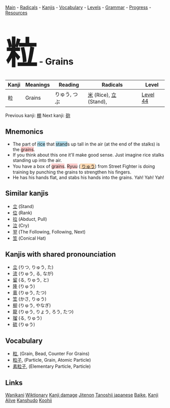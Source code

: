<style> bigfont {font-size: 100px}</style>
[Main](../README.md) -
[Radicals](../radicals.md) -
[Kanjis](../kanjis.md) -
[Vocabulary](../vocabulary.md) -
[Levels](../levels.md) -
[Grammar](../grammar.md) - 
[Progress](../progress.md) -
[Resources](../resources.md)
# <bigfont> 粒</bigfont> - Grains 

| Kanji | Meanings | Reading | Radicals | Level |
| --- | --- | --- | --- | --- |
| 粒 | Grains | りゅう, つぶ | [米](../radicals/米.md) (Rice), [立](../radicals/立.md) (Stand),  | [Level 44](../levels/wk_level44.md) |

Previous kanji: [棚](棚.md) Next kanji: [砲](砲.md) 

## Mnemonics
 * The part of <span style="background-color:#ADD8E6"> rice</span> that <span style="background-color:#ADD8E6"> stand</span>s up tall in the air (at the end of the stalks) is the <span style="background-color:#ffcccb"> grains</span>.
* If you think about this one it'll make good sense. Just imagine rice stalks standing up into the air.
* You have a box of <span style="background-color:#ffcccb"> grains</span>. <span style="background-color:#ffcccb"> Ryuu</span> (<span style="background-color:#fed8b1"> [りゅう](https://jisho.org/search/りゅう)</span>) from Street Fighter is doing training by punching the grains to strengthen his fingers.
* He has his hands flat, and stabs his hands into the grains. Yah! Yah! Yah!


## Similar kanjis
 * [立](立.md) (Stand)
* [位](位.md) (Rank)
* [拉](拉.md) (Abduct, Pull)
* [泣](泣.md) (Cry)
* [翌](翌.md) (The Following, Following, Next)
* [笠](笠.md) (Conical Hat)



## Kanjis with shared pronounciation
 * [立](立.md) (りつ, りゅう, た)
* [流](流.md) (りゅう, る, なが)
* [留](留.md) (る, りゅう, と)
* [隆](隆.md) (りゅう)
* [竜](竜.md) (りゅう, たつ)
* [笠](笠.md) (かさ, りゅう)
* [柳](柳.md) (りゅう, やなぎ)
* [龍](龍.md) (りゅう, りょう, ろう, たつ)
* [瑠](瑠.md) (る, りゅう)
* [硫](硫.md) (りゅう)



## Vocabulary
 * [粒](../vocabulary/粒.md), (Grain, Bead, Counter For Grains)
* [粒子](../vocabulary/粒.md), (Particle, Grain, Atomic Particle)
* [素粒子](../vocabulary/粒.md), (Elementary Particle, Particle)




## Links 


[Wanikani](https://www.wanikani.com/kanji/粒)
[Wiktionary](https://en.wiktionary.org/wiki/粒)
[Kanji damage](http://www.kanjidamage.com/kanji/search?utf8=✓&q=粒)
[Jitenon](https://jitenon.com/kanji/粒)
[Tanoshii japanese](https://www.tanoshiijapanese.com/dictionary/kanji.cfm?k=粒)
[Baike](https://baike.baidu.com/item/粒),
[Kanji Alive](https://app.kanjialive.com/粒)
[Kanshudo](https://www.kanshudo.com/searchmn?q=粒)
[Koohii](https://kanji.koohii.com/study/kanji/粒)
